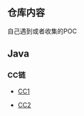 ## 仓库内容

自己遇到或者收集的POC

## Java

### CC链

- [CC1](https://github.com/Roboterh/POC_Payload/Java/CC链/CC1_POC.java)

- [CC2](https://github.com/Roboterh/POC_Payload/Java/CC链/CC6_POC.java)
